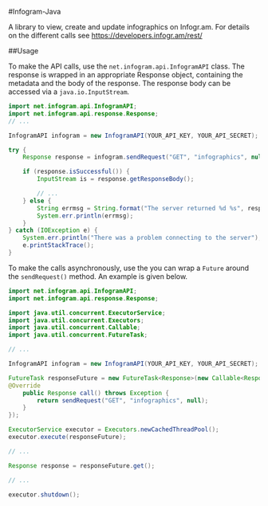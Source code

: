 #Infogram-Java

A library to view, create and update infographics on Infogr.am. For details on the different calls see https://developers.infogr.am/rest/

##Usage

To make the API calls, use the `net.infogram.api.InfogramAPI` class. The response is wrapped in an appropriate Response object, containing the metadata and the body of the response. The response body can be accessed via a `java.io.InputStream`.

```java
import net.infogram.api.InfogramAPI;
import net.infogram.api.response.Response;
// ...

InfogramAPI infogram = new InfogramAPI(YOUR_API_KEY, YOUR_API_SECRET);

try {
    Response response = infogram.sendRequest("GET", "infographics", null);

    if (response.isSuccessful()) {
        InputStream is = response.getResponseBody();

        // ...
    } else {
        String errmsg = String.format("The server returned %d %s", response.getHttpStatusCode(), response.getHttpStatusMessage());
        System.err.println(errmsg);
    }
} catch (IOException e) {
    System.err.println("There was a problem connecting to the server");
    e.printStackTrace();
}
```

To make the calls asynchronously, use the you can wrap a `Future` around the `sendRequest()` method. An example is given below.

```java
import net.infogram.api.InfogramAPI;
import net.infogram.api.response.Response;

import java.util.concurrent.ExecutorService;
import java.util.concurrent.Executors;
import java.util.concurrent.Callable;
import java.util.concurrent.FutureTask;

// ...

InfogramAPI infogram = new InfogramAPI(YOUR_API_KEY, YOUR_API_SECRET);

FutureTask responseFuture = new FutureTask<Response>(new Callable<Response>() {
@Override
    public Response call() throws Exception {
        return sendRequest("GET", "infographics", null);
    }
});

ExecutorService executor = Executors.newCachedThreadPool();
executor.execute(responseFuture);

// ...

Response response = responseFuture.get();

// ...

executor.shutdown();
```
